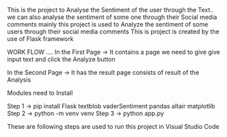 This is the project to Analyse the Sentiment of the user through the Text..
we can also analyse the sentiment of some one through their Social media comments mainly this project is used to Analyze the sentiment of some users through their social media comments
This is project is created by the use of Flask framework

WORK FLOW ....
In the First Page ->
        It contains a page we need to give give input text and click the Analyze button

In the Second Page ->
        It has the result page consists of result of the Analysis 

Modules need to Install

Step 1 ->   pip install Flask textblob vaderSentiment pandas altair matplotlib
Step 2 ->   python -m venv venv
Step 3 ->   python app.py


These are following steps are used to run this project in Visual Studio Code
